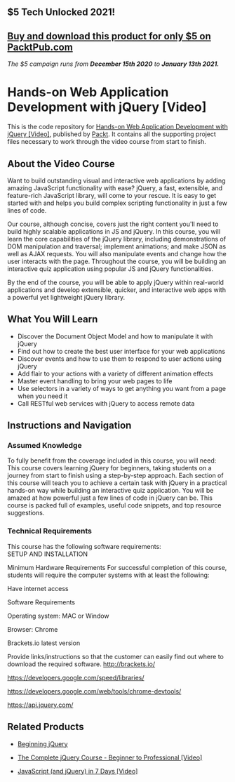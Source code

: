 ## $5 Tech Unlocked 2021!
[Buy and download this product for only $5 on PacktPub.com](https://www.packtpub.com/)
-----
*The $5 campaign         runs from __December 15th 2020__ to __January 13th 2021.__*

# Hands-on Web Application Development with jQuery [Video]
This is the code repository for [Hands-on Web Application Development with jQuery [Video]](https://www.packtpub.com/web-development/hands-web-application-development-jquery-video?utm_source=github&utm_medium=repository&utm_campaign=9781789343809), published by [Packt](https://www.packtpub.com/?utm_source=github). It contains all the supporting project files necessary to work through the video course from start to finish.
## About the Video Course
Want to build outstanding visual and interactive web applications by adding amazing JavaScript functionality with ease? jQuery, a fast, extensible, and feature-rich JavaScript library, will come to your rescue. It is easy to get started with and helps you build complex scripting functionality in just a few lines of code.

Our course, although concise, covers just the right content you'll need to build highly scalable applications in JS and jQuery. In this course, you will learn the core capabilities of the jQuery library, including demonstrations of DOM manipulation and traversal; implement animations; and make JSON as well as AJAX requests. You will also manipulate events and change how the user interacts with the page. Throughout the course, you will be building an interactive quiz application using popular JS and jQuery functionalities.

By the end of the course, you will be able to apply jQuery within real-world applications and develop extensible, quicker, and interactive web apps with a powerful yet lightweight jQuery library.

<H2>What You Will Learn</H2>
<DIV class=book-info-will-learn-text>
<UL>
<LI>Discover the Document Object Model and how to manipulate it with jQuery 
<LI>Find out how to create the best user interface for your web applications 
<LI>Discover events and how to use them to respond to user actions using jQuery 
<LI>Add flair to your actions with a variety of different animation effects 
<LI>Master event handling to bring your web pages to life 
<LI>Use selectors in a variety of ways to get anything you want from a page when you need it 
<LI>Call RESTful web services with jQuery to access remote data </LI></UL></DIV>

## Instructions and Navigation
### Assumed Knowledge
To fully benefit from the coverage included in this course, you will need:<br/>
This course covers learning jQuery for beginners, taking students on a journey from start to finish using a step-by-step approach. Each section of this course will teach you to achieve a certain task with jQuery in a practical hands-on way while building an interactive quiz application. You will be amazed at how powerful just a few lines of code in jQuery can be. This course is packed full of examples, useful code snippets, and top resource suggestions.
### Technical Requirements
This course has the following software requirements:<br/>
SETUP AND INSTALLATION

Minimum Hardware Requirements
For successful completion of this course, students will require the computer systems with at least the following:

Have internet access

Software Requirements

Operating system: MAC or Window


Browser: Chrome


Brackets.io latest version



Provide links/instructions so that the customer can easily find out where to download the required software.
http://brackets.io/

https://developers.google.com/speed/libraries/

https://developers.google.com/web/tools/chrome-devtools/

https://api.jquery.com/

## Related Products
* [Beginning jQuery](https://www.packtpub.com/web-development/beginning-jquery-video?utm_source=github&utm_medium=repository&utm_campaign=9781789137262)

* [The Complete jQuery Course - Beginner to Professional [Video]](https://www.packtpub.com/web-development/complete-jquery-course-beginner-professional-video?utm_source=github&utm_medium=repository&utm_campaign=9781789612837)

* [JavaScript (and jQuery) in 7 Days [Video]](https://www.packtpub.com/application-development/javascript-and-jquery-7-days-video?utm_source=github&utm_medium=repository&utm_campaign=9781789138610)
